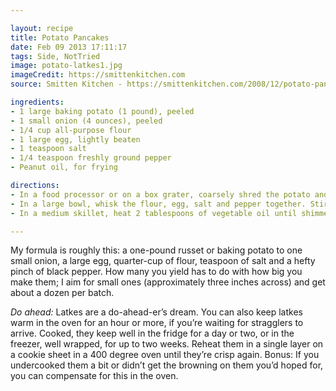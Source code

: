 ```yaml
---

layout: recipe
title: Potato Pancakes
date: Feb 09 2013 17:11:17
tags: Side, NotTried
image: potato-latkes1.jpg
imageCredit: https://smittenkitchen.com
source: Smitten Kitchen - https://smittenkitchen.com/2008/12/potato-pancakes-even-better/ 

ingredients:
- 1 large baking potato (1 pound), peeled
- 1 small onion (4 ounces), peeled
- 1/4 cup all-purpose flour
- 1 large egg, lightly beaten
- 1 teaspoon salt
- 1/4 teaspoon freshly ground pepper
- Peanut oil, for frying

directions:
- In a food processor or on a box grater, coarsely shred the potato and onion. For longer strands, lay the potato sideways in the chute of your food processor. Transfer to a colander or wrap in a cheesecloth sling, and squeeze as dry as possible. Let stand for 2 minutes, then squeeze dry again.
- In a large bowl, whisk the flour, egg, salt and pepper together. Stir in the potato onion mixture until all pieces are evenly coated.
- In a medium skillet, heat 2 tablespoons of vegetable oil until shimmering. Drop packed teaspoons of the potato mixture into the skillet and flatten them with the back of a spoon. Cook the latkes over moderately high heat until the edges are golden, about 1 1/2 minutes; flip and cook until golden on the bottom, about 1 minute. Drain on paper towels. Repeat with the remaining potato mixture, adding more oil to the skillet as needed.

---
```

My formula is roughly this: a one-pound russet or baking potato to one small onion, a large egg, quarter-cup of flour, teaspoon of salt and a hefty pinch of black pepper. How many you yield has to do with how big you make them; I aim for small ones (approximately three inches across) and get about a dozen per batch.

_Do ahead:_ Latkes are a do-ahead-er’s dream. You can also keep latkes warm in the oven for an hour or more, if you’re waiting for stragglers to arrive. Cooked, they keep well in the fridge for a day or two, or in the freezer, well wrapped, for up to two weeks. Reheat them in a single layer on a cookie sheet in a 400 degree oven until they’re crisp again. Bonus: If you undercooked them a bit or didn’t get the browning on them you’d hoped for, you can compensate for this in the oven.
